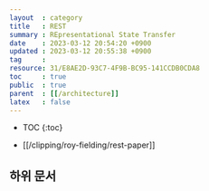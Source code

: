```yaml
---
layout  : category
title   : REST
summary : REpresentational State Transfer
date    : 2023-03-12 20:54:20 +0900
updated : 2023-03-12 20:55:38 +0900
tag     : 
resource: 31/E8AE2D-93C7-4F9B-BC95-141CCDB0CDA8
toc     : true
public  : true
parent  : [[/architecture]]
latex   : false
---
```

* TOC
{:toc}

* [[/clipping/roy-fielding/rest-paper]]

## 하위 문서


